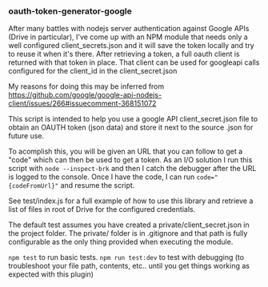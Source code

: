 ### oauth-token-generator-google

After many battles with nodejs server authentication against Google APIs
(Drive in particular), I've come up with an NPM module that needs only a well
configured client_secrets.json and it will save the token locally and try to
reuse it when it's there. After retrieving a token, a full oauth client is
returned with that token in place. That client can be used for googleapi
calls configured for the client_id in the client_secret.json

My reasons for doing this may be inferred from https://github.com/google/google-api-nodejs-client/issues/266#issuecomment-368151072

This script is intended to help you use a google API client_secret.json file
to obtain an OAUTH token (json data) and store it next to the source .json
for future use.

To acomplish this, you will be given an URL that you can follow to
get a "code" which can then be used to get a token. As an I/O solution
I run this script with `node --inspect-brk` and then I catch the debugger
after the URL is logged to the console. Once I have the code, I can run
`code="{codeFromUrl}"` and resume the script.

See test/index.js for a full example of how to use this library and
retrieve a list of files in root of Drive for the configured credentials.

The default test assumes you have created a private/client_secret.json in
the project folder. The private/ folder is in .gitignore and that path is
fully configurable as the only thing provided when executing the module.

`npm test` to run basic tests.
`npm run test:dev` to test with debugging (to troubleshoot your file path, contents, etc.. until you get things working as expected with this plugin)

